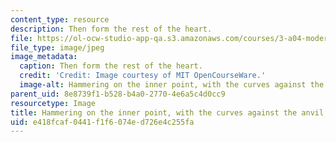 ```yaml
---
content_type: resource
description: Then form the rest of the heart.
file: https://ol-ocw-studio-app-qa.s3.amazonaws.com/courses/3-a04-modern-blacksmithing-and-physical-metallurgy-fall-2008/e418fcaf0441f1f6074ed726e4c255fa_124.jpg
file_type: image/jpeg
image_metadata:
  caption: Then form the rest of the heart.
  credit: 'Credit: Image courtesy of MIT OpenCourseWare.'
  image-alt: Hammering on the inner point, with the curves against the anvil face.
parent_uid: 8e8739f1-b528-b4a0-2770-4e6a5c4d0cc9
resourcetype: Image
title: Hammering on the inner point, with the curves against the anvil face
uid: e418fcaf-0441-f1f6-074e-d726e4c255fa
---
```

